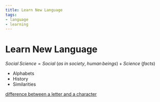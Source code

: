 ```yaml
---
title: Learn New Language
tags:
- language
- learning
---
```


# Learn New Language

<TagLinks />

$Social \; Science = Social \; (as \; in \; society, \; human \, beings) + Science \; (facts)$

* Alphabets
* History
* Similarities


[difference between a letter and a character](https://ell.stackexchange.com/questions/55389/what-is-the-difference-between-a-letter-and-a-character)


<Footer />
